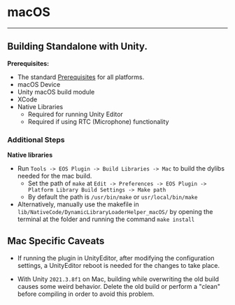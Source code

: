 # macOS 

---------------------------------------
## Building Standalone with Unity.

**Prerequisites:**

* The standard <a href="/readme.md#prerequisites">Prerequisites</a> for all platforms.
* macOS Device
* Unity macOS build module
* XCode
* Native Libraries  
  * Required for running Unity Editor
  * Required if using RTC (Microphone) functionality

### Additional Steps

**Native libraries**

* Run `Tools -> EOS Plugin -> Build Libraries -> Mac` to build the dylibs needed for the mac build.
    * Set the path of `make` at `Edit -> Preferences -> EOS Plugin -> Platform Library Build Settings -> Make path`  
    * By default the path is `/usr/bin/make` or `usr/local/bin/make`
* Alternatively, manually use the makefile in `lib/NativeCode/DynamicLibraryLoaderHelper_macOS/` by opening the terminal at the folder and running the command `make install`


## Mac Specific Caveats

* If running the plugin in UnityEditor, after modifying the configuration settings, a UnityEditor reboot is needed for the changes to take place.  

* With Unity `2021.3.8f1` on Mac, building while overwriting the old build causes some weird behavior. Delete the old build or perform a "clean" before compiling in order to avoid this problem.
